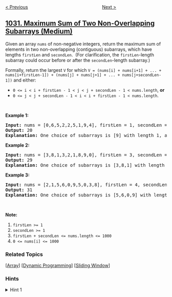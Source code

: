 <!--|This file generated by command(leetcode description); DO NOT EDIT.    |-->
<!--+----------------------------------------------------------------------+-->
<!--|@author    openset <openset.wang@gmail.com>                           |-->
<!--|@link      https://github.com/openset                                 |-->
<!--|@home      https://github.com/openset/leetcode                        |-->
<!--+----------------------------------------------------------------------+-->

[< Previous](../matrix-cells-in-distance-order "Matrix Cells in Distance Order")
　　　　　　　　　　　　　　　　
[Next >](../stream-of-characters "Stream of Characters")

## [1031. Maximum Sum of Two Non-Overlapping Subarrays (Medium)](https://leetcode.com/problems/maximum-sum-of-two-non-overlapping-subarrays "两个非重叠子数组的最大和")

<p>Given an array <code>nums</code> of non-negative integers, return the maximum sum of elements in two non-overlapping (contiguous) subarrays, which have lengths&nbsp;<code>firstLen</code> and <code>secondLen</code>.&nbsp; (For clarification, the <code>firstLen</code>-length subarray could occur before or after the <code>secondLen</code>-length subarray.)</p>

<p>Formally,&nbsp;return the largest <code>V</code> for which&nbsp;<code>V = (nums[i] + nums[i+1] + ... + nums[i+firstLen-1]) + (nums[j] + nums[j+1] + ... + nums[j+secondLen-1])</code> and either:</p>

<ul>
	<li><code>0 &lt;= i &lt; i + firstLen - 1 &lt; j &lt; j + secondLen - 1 &lt; nums.length</code>, <strong>or</strong></li>
	<li><code>0 &lt;= j &lt; j + secondLen - 1 &lt; i &lt; i + firstLen - 1 &lt; nums.length</code>.</li>
</ul>

<p>&nbsp;</p>

<ol>
</ol>

<div>
<p><strong>Example 1:</strong></p>

<pre>
<strong>Input: </strong>nums = <span id="example-input-1-1">[0,6,5,2,2,5,1,9,4]</span>, firstLen = <span id="example-input-1-2">1</span>, secondLen = <span id="example-input-1-3">2</span>
<strong>Output: </strong><span id="example-output-1">20
<strong>Explanation:</strong> One choice of subarrays is [9] with length 1, and [6,5] with length 2.</span>
</pre>

<div>
<p><strong>Example 2:</strong></p>

<pre>
<strong>Input: </strong>nums = <span id="example-input-2-1">[3,8,1,3,2,1,8,9,0]</span>, firstLen = <span id="example-input-2-2">3</span>, secondLen = <span id="example-input-2-3">2</span>
<strong>Output: </strong><span id="example-output-2">29
</span><span id="example-output-1"><strong>Explanation:</strong> One choice of subarrays is</span><span> [3,8,1] with length 3, and [8,9] with length 2.</span>
</pre>

<div>
<p><strong>Example 3:</strong></p>

<pre>
<strong>Input: </strong>nums = <span id="example-input-3-1">[2,1,5,6,0,9,5,0,3,8]</span>, firstLen = <span id="example-input-3-2">4</span>, secondLen = <span id="example-input-3-3">3</span>
<strong>Output: </strong><span id="example-output-3">31
</span><span id="example-output-1"><strong>Explanation:</strong> One choice of subarrays is</span><span> [5,6,0,9] with length 4, and [3,8] with length 3.</span>
</pre>

<p>&nbsp;</p>

<p><strong>Note:</strong></p>

<ol>
	<li><code>firstLen &gt;= 1</code></li>
	<li><code>secondLen &gt;= 1</code></li>
	<li><code>firstLen + secondLen &lt;= nums.length &lt;= 1000</code></li>
	<li><code>0 &lt;= nums[i] &lt;= 1000</code></li>
</ol>
</div>
</div>
</div>

### Related Topics
  [[Array](../../tag/array/README.md)]
  [[Dynamic Programming](../../tag/dynamic-programming/README.md)]
  [[Sliding Window](../../tag/sliding-window/README.md)]

### Hints
<details>
<summary>Hint 1</summary>
We can use prefix sums to calculate any subarray sum quickly.
For each L length subarray, find the best possible M length subarray that occurs before and after it.
</details>
